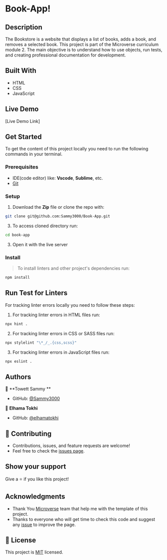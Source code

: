 # Book-App!

## Description

The Bookstore is a website that displays a list of books, adds a book, and removes a selected book.
This project is part of the Microverse curriculum module 2. The main objective is to understand how to use objects, run tests, and creating professional documentation for development.

## Built With

- HTML
- CSS
- JavaScript

## Live Demo

[Live Demo Link]

## Get Started

To get the content of this project locally you need to run the following commands in your terminal.

### Prerequisites
- IDE(code editor) like: **Vscode**, **Sublime**, etc. 
- [Git](https://www.linode.com/docs/guides/how-to-install-git-on-linux-mac-and-windows/)

### Setup
1. Download the **Zip** file or clone the repo with:
```bash
git clone git@github.com:Sammy3000/Book-App.git
```
3. To access cloned directory run:
```bash
cd book-app
```
3. Open it with the live server

### Install
> To install linters and other project's dependencies run:
```bash
npm install
```
## Run Test for Linters

For tracking linter errors locally you need to follow these steps:

1. For tracking linter errors in HTML files run:
```bash 
npx hint .
```

2. For tracking linter errors in CSS or SASS files run:

```bash
npx stylelint "\*_/_.{css,scss}"
```

3. For tracking linter errors in JavaScript files run:

```bash
npx eslint .
```

## Authors

👤 **Towett Sammy **

- GitHub: [@Sammy3000](https://github.com/Sammy3000)
  
👤 **Elhama Tokhi**

- GitHub: [@elhamatokhi](https://github.com/elhamatokhi)

## 🤝 Contributing

- Contributions, issues, and feature requests are welcome!
- Feel free to check the [issues page](https://github.com/Sammy3000/Book-App/issues).

## Show your support

Give a ⭐️ if you like this project!

## Acknowledgments

- Thank You [Microverse](www.microverse.org) team that help me with the template of this project.
- Thanks to everyone who will get time to check this code and suggest any [issue](https://github.com/tresorsawasawa/MyPortfolio/issues) to improve the page.

## 📝 License

This project is [MIT](./MIT.md) licensed.
